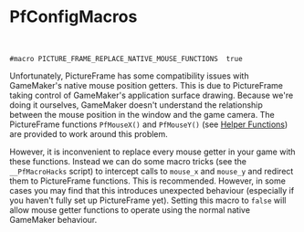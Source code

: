 # PfConfigMacros

&nbsp;

	#macro PICTURE_FRAME_REPLACE_NATIVE_MOUSE_FUNCTIONS  true

Unfortunately, PictureFrame has some compatibility issues with GameMaker's native mouse position getters. This is due to PictureFrame taking control of GameMaker's application surface drawing. Because we're doing it ourselves, GameMaker doesn't understand the relationship between the mouse position in the window and the game camera. The PictureFrame functions `PfMouseX()` and `PfMouseY()` (see [Helper Functions](HelperFunctions)) are provided to work around this problem.

However, it is inconvenient to replace every mouse getter in your game with these functions. Instead we can do some macro tricks (see the `__PfMacroHacks` script) to intercept calls to
`mouse_x` and `mouse_y` and redirect them to PictureFrame functions. This is recommended. However, in some cases you may find that this introduces unexpected behaviour (especially if you haven't fully set up PictureFrame yet). Setting this macro to `false` will allow mouse getter functions to operate using the normal native GameMaker behaviour.
